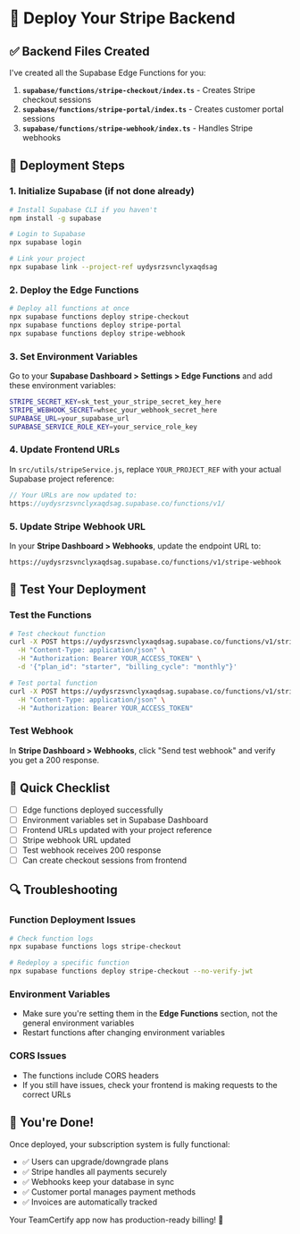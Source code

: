 # 🚀 Deploy Your Stripe Backend

## ✅ Backend Files Created

I've created all the Supabase Edge Functions for you:

1. **`supabase/functions/stripe-checkout/index.ts`** - Creates Stripe checkout sessions
2. **`supabase/functions/stripe-portal/index.ts`** - Creates customer portal sessions  
3. **`supabase/functions/stripe-webhook/index.ts`** - Handles Stripe webhooks

## 🔧 Deployment Steps

### 1. Initialize Supabase (if not done already)

```bash
# Install Supabase CLI if you haven't
npm install -g supabase

# Login to Supabase
npx supabase login

# Link your project
npx supabase link --project-ref uydysrzsvnclyxaqdsag
```

### 2. Deploy the Edge Functions

```bash
# Deploy all functions at once
npx supabase functions deploy stripe-checkout
npx supabase functions deploy stripe-portal  
npx supabase functions deploy stripe-webhook
```

### 3. Set Environment Variables

Go to your **Supabase Dashboard > Settings > Edge Functions** and add these environment variables:

```bash
STRIPE_SECRET_KEY=sk_test_your_stripe_secret_key_here
STRIPE_WEBHOOK_SECRET=whsec_your_webhook_secret_here
SUPABASE_URL=your_supabase_url
SUPABASE_SERVICE_ROLE_KEY=your_service_role_key
```

### 4. Update Frontend URLs

In `src/utils/stripeService.js`, replace `YOUR_PROJECT_REF` with your actual Supabase project reference:

```javascript
// Your URLs are now updated to:
https://uydysrzsvnclyxaqdsag.supabase.co/functions/v1/
```

### 5. Update Stripe Webhook URL

In your **Stripe Dashboard > Webhooks**, update the endpoint URL to:

```
https://uydysrzsvnclyxaqdsag.supabase.co/functions/v1/stripe-webhook
```

## 🧪 Test Your Deployment

### Test the Functions

```bash
# Test checkout function
curl -X POST https://uydysrzsvnclyxaqdsag.supabase.co/functions/v1/stripe-checkout \
  -H "Content-Type: application/json" \
  -H "Authorization: Bearer YOUR_ACCESS_TOKEN" \
  -d '{"plan_id": "starter", "billing_cycle": "monthly"}'

# Test portal function  
curl -X POST https://uydysrzsvnclyxaqdsag.supabase.co/functions/v1/stripe-portal \
  -H "Content-Type: application/json" \
  -H "Authorization: Bearer YOUR_ACCESS_TOKEN"
```

### Test Webhook

In **Stripe Dashboard > Webhooks**, click "Send test webhook" and verify you get a 200 response.

## 🎯 Quick Checklist

- [ ] Edge functions deployed successfully
- [ ] Environment variables set in Supabase Dashboard
- [ ] Frontend URLs updated with your project reference  
- [ ] Stripe webhook URL updated
- [ ] Test webhook receives 200 response
- [ ] Can create checkout sessions from frontend

## 🔍 Troubleshooting

### Function Deployment Issues
```bash
# Check function logs
npx supabase functions logs stripe-checkout

# Redeploy a specific function
npx supabase functions deploy stripe-checkout --no-verify-jwt
```

### Environment Variables
- Make sure you're setting them in the **Edge Functions** section, not the general environment variables
- Restart functions after changing environment variables

### CORS Issues
- The functions include CORS headers
- If you still have issues, check your frontend is making requests to the correct URLs

## 🎉 You're Done!

Once deployed, your subscription system is fully functional:

- ✅ Users can upgrade/downgrade plans
- ✅ Stripe handles all payments securely  
- ✅ Webhooks keep your database in sync
- ✅ Customer portal manages payment methods
- ✅ Invoices are automatically tracked

Your TeamCertify app now has production-ready billing! 🚀 